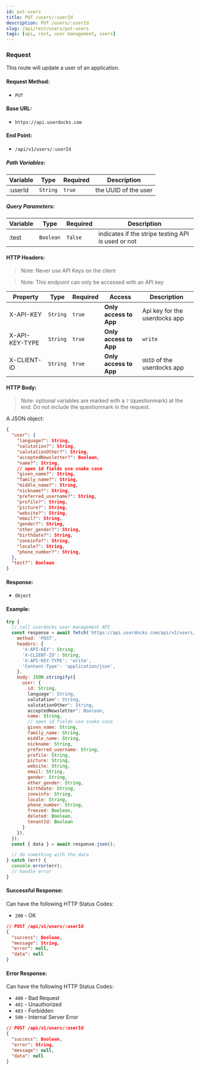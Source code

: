 ```yaml
---
id: put-users
title: PUT /users/:userId
description: PUT /users/:userId
slug: /api/rest/users/put-users
tags: [api, rest, user management, users]
---
```


### Request

This route will update a user of an application.

#### Request Method:

- `PUT`

#### Base URL:

- `https://api.userdocks.com`

#### End Point:

- `/api/v1/users/:userId`

##### Path Variables:

| Variable | Type | Required | Description |
|---|---|---|---|
| :userId | `String` | `true` | the UUID of the user

##### Query Parameters:

| Variable | Type | Required | Description |
|---|---|---|---|
| :test | `Boolean` | `false` | indicates if the stripe testing API is used or not

#### HTTP Headers:

> Note: Never use API Keys on the client

> Note: This endpoint can only be accessed with an API key


| Property       | Type        | Required  | Access                 | Description                   |
| -------------- | ----------- | --------- | ---------------------- | ----------------------------- |
| X-API-KEY      | `String` | `true` | **Only access to App** | Api key for the userdocks app |
| X-API-KEY-TYPE | `String` | `true` | **Only access to App** | `write`                       |
| X-CLIENT-ID    | `String` | `true` | **Only access to App** | `UUID` of the userdocks app   |

#### HTTP Body:

> Note: optional variables are marked with a `?` (questionmark) at the end. Do not include the questionmark in the request.

A JSON object:

```json
{
  "user": {
    "language?": String,
    "salutation?": String,
    "salutationOther?": String,
    "acceptedNewsletter?": Boolean,
    "name?": String,
    // open id fields use snake case
    "given_name?": String,
    "family_name?": String,
    "middle_name?": String,
    "nickname?": String,
    "preferred_username?": String,
    "profile?": String,
    "picture?": String,
    "website?": String,
    "email?": String,
    "gender?": String,
    "other_gender?": String,
    "birthdate?": String,
    "zoneinfo?": String,
    "locale?": String,
    "phone_number?": String,
  },
  "test?": Boolean
}
```

#### Response:

- `Object`

#### Example:

```js
try {
  // call userdocks user management API
  const response = await fetch('https://api.userdocks.com/api/v1/users/:userId', {
    method: 'POST',
    headers: {
      'X-API-KEY': String,
      'X-CLIENT-ID': String,
      'X-API-KEY-TYPE': 'write',
      'Content-Type': 'application/json',
    },
    body: JSON.stringify({
      user: {
        id: String,
        language": String,
        salutation": String,
        salutationOther": String,
        acceptedNewsletter": Boolean,
        name: String,
        // open id fields use snake case
        given_name: String,
        family_name: String,
        middle_name: String,
        nickname: String,
        preferred_username: String,
        profile: String,
        picture: String,
        website: String,
        email: String,
        gender: String,
        other_gender: String,
        birthdate: String,
        zoneinfo: String,
        locale: String,
        phone_number: String,
        freezed: Boolean,
        deleted: Boolean,
        tenantId: Boolean
      }
    }),
  });
  const { data } = await response.json();

  // do something with the data
} catch (err) {
  console.error(err);
  // handle error
}
```

#### Successful Response:

Can have the following HTTP Status Codes:

- `200` - OK

```json
// POST /api/v1/users/:userId
{
  "success": Boolean,
  "message": String,
  "error": null,
  "data": null
}
```

#### Error Response:

Can have the following HTTP Status Codes:

- `400` - Bad Request
- `401` - Unauthorized
- `403` - Forbidden
- `500` - Internal Server Error

```json
// POST /api/v1/users/:userId
{
  "success": Boolean,
  "error": String,
  "message": null,
  "data": null
}
```
